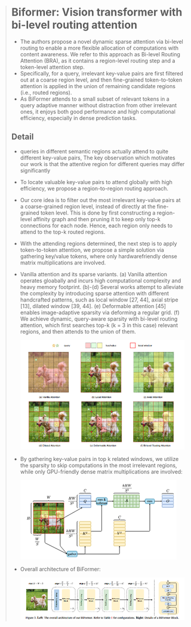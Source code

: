 > # Biformer: Vision transformer with bi-level routing attention
>
> * The authors propose a novel dynamic sparse attention via bi-level routing to enable a more flexible allocation of computations with content awareness. We refer to this approach as Bi-level Routing Attention (BRA), as it contains a region-level routing step and a token-level attention step.
> * Specifically, for a query, irrelevant key-value pairs are first filtered out at a coarse region level, and then fine-grained token-to-token attention is applied in the union of remaining candidate regions (i.e., routed regions).
> * As BiFormer attends to a small subset of relevant tokens in a query adaptive manner without distraction from other irrelevant ones, it enjoys both good performance and high computational efficiency, especially in dense prediction tasks.
>
> ## Detail
>
> * queries in different semantic regions actually attend to quite different key-value pairs, The key observation which motivates our work is that the attentive region for different queries may differ significantly
> * To locate valuable key-value pairs to attend globally with high efficiency, we propose a region-to-region routing approach.
> * Our core idea is to filter out the most irrelevant key-value pairs at a coarse-grained region level, instead of directly at the fine-grained token level. This is done by first constructing a region-level affinity graph and then pruning it to keep only top-k connections for each node. Hence, each region only needs to attend to the top-k routed regions.
> * With the attending regions determined, the next step is to apply token-to-token attention, we propose a simple solution via gathering key/value tokens, where only hardwarefriendly dense matrix multiplications are involved.
> * Vanilla attention and its sparse variants. (a) Vanilla attention operates gloabally and incurs high computational complexity and heavy memory footprint. (b)-(d) Several works attempt to alleviate the complexity by introducing sparse attention with different handcrafted patterns, such as local window [27, 44], axial stripe [13], dilated window [39, 44]. (e) Deformable attention [45] enables image-adaptive sparsity via deforming a regular grid. (f) We achieve dynamic, query-aware sparsity with bi-level routing attention, which first searches top-k (k = 3 in this case) relevant regions, and then attends to the union of them.
>
>   ![1731151667822](images/Biformer/1731151667822.png)
> * By gathering key-value pairs in top k related windows, we utilize the sparsity to skip computations in the most irrelevant regions, while only GPU-friendly dense matrix multiplications are involved:
>
>   ![1731151885139](images/Biformer/1731151885139.png)
> * Overall architecture of BiFormer:
>
>   ![1731151948303](images/Biformer/1731151948303.png)
